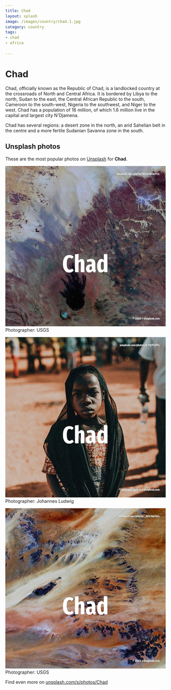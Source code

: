 ```yaml
---
title: Chad
layout: splash
image: /images/country/chad.1.jpg
category: country
tags:
- chad
- africa

---
```

# Chad

Chad, officially known as the Republic of Chad, is a landlocked country at the crossroads of North 
and Central Africa.
It is bordered by Libya to the north, Sudan to the east, the Central African Republic to the south, 
Cameroon to the south-west, Nigeria to the southwest, and Niger to the west.
Chad has a population of 16 million, of which 1.6 million live in the capital and largest city 
N'Djamena.

Chad has several regions: a desert zone in the north, an arid Sahelian belt in the centre and a 
more fertile Sudanian Savanna zone in the south.

 
## Unsplash photos
These are the most popular photos on [Unsplash](https://unsplash.com) for **Chad**.
 
![Chad](/images/country/chad.1.jpg)
Photographer:  USGS
 
![Chad](/images/country/chad.2.jpg)
Photographer:  Johannes Ludwig
 
![Chad](/images/country/chad.3.jpg)
Photographer:  USGS
 
Find even more on [unsplash.com/s/photos/Chad](https://unsplash.com/s/photos/Chad)
 
